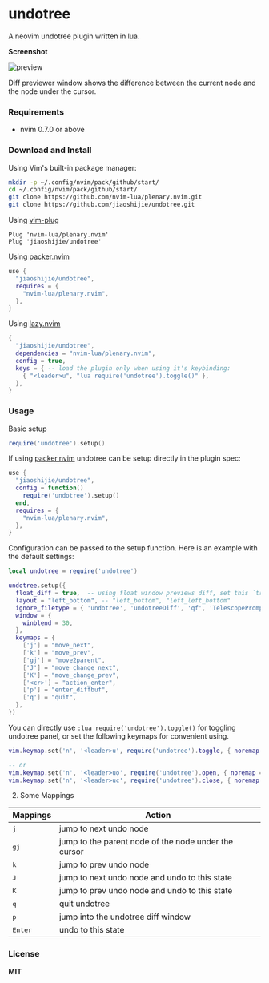 # undotree

A neovim undotree plugin written in lua.

**Screenshot**

![preview](https://user-images.githubusercontent.com/43605101/232043141-f4318a13-8a85-41ee-bbb5-6f86511b32fe.png)

Diff previewer window shows the difference between the current node and the node under the cursor.

### Requirements

- nvim 0.7.0 or above

### Download and Install

Using Vim's built-in package manager:

```sh
mkdir -p ~/.config/nvim/pack/github/start/
cd ~/.config/nvim/pack/github/start/
git clone https://github.com/nvim-lua/plenary.nvim.git
git clone https://github.com/jiaoshijie/undotree.git
```

Using [vim-plug](https://github.com/junegunn/vim-plug)

```
Plug 'nvim-lua/plenary.nvim'
Plug 'jiaoshijie/undotree'
```

Using [packer.nvim](https://github.com/wbthomason/packer.nvim)

```lua
use {
  "jiaoshijie/undotree",
  requires = {
    "nvim-lua/plenary.nvim",
  },
}
```

Using [lazy.nvim](https://github.com/folke/lazy.nvim)

```lua
{
  "jiaoshijie/undotree",
  dependencies = "nvim-lua/plenary.nvim",
  config = true,
  keys = { -- load the plugin only when using it's keybinding:
    { "<leader>u", "lua require('undotree').toggle()" },
  },
}
```

### Usage

Basic setup

```lua
require('undotree').setup()
```

If using [packer.nvim](https://github.com/wbthomason/packer.nvim) undotree can be setup directly in the plugin spec:

```lua
use {
  "jiaoshijie/undotree",
  config = function()
    require('undotree').setup()
  end,
  requires = {
    "nvim-lua/plenary.nvim",
  },
}
```

Configuration can be passed to the setup function. Here is an example with the default settings:

```lua
local undotree = require('undotree')

undotree.setup({
  float_diff = true,  -- using float window previews diff, set this `true` will disable layout option
  layout = "left_bottom", -- "left_bottom", "left_left_bottom"
  ignore_filetype = { 'undotree', 'undotreeDiff', 'qf', 'TelescopePrompt', 'spectre_panel', 'tsplayground' },
  window = {
    winblend = 30,
  },
  keymaps = {
    ['j'] = "move_next",
    ['k'] = "move_prev",
    ['gj'] = "move2parent",
    ['J'] = "move_change_next",
    ['K'] = "move_change_prev",
    ['<cr>'] = "action_enter",
    ['p'] = "enter_diffbuf",
    ['q'] = "quit",
  },
})
```

You can directly use `:lua require('undotree').toggle()` for toggling undotree panel, or set the following keymaps for convenient using.

```lua
vim.keymap.set('n', '<leader>u', require('undotree').toggle, { noremap = true, silent = true })

-- or
vim.keymap.set('n', '<leader>uo', require('undotree').open, { noremap = true, silent = true })
vim.keymap.set('n', '<leader>uc', require('undotree').close, { noremap = true, silent = true })
```

2. Some Mappings

| Mappings         | Action                                               |
| ----             | ----                                                 |
| <kbd>j</kbd>     | jump to next undo node                               |
| <kbd>gj</kbd>    | jump to the parent node of the node under the cursor |
| <kbd>k</kbd>     | jump to prev undo node                               |
| <kbd>J</kbd>     | jump to next undo node and undo to this state        |
| <kbd>K</kbd>     | jump to prev undo node and undo to this state        |
| <kbd>q</kbd>     | quit undotree                                        |
| <kbd>p</kbd>     | jump into the undotree diff window                   |
| <kbd>Enter</kbd> | undo to this state                                   |


### License

**MIT**
